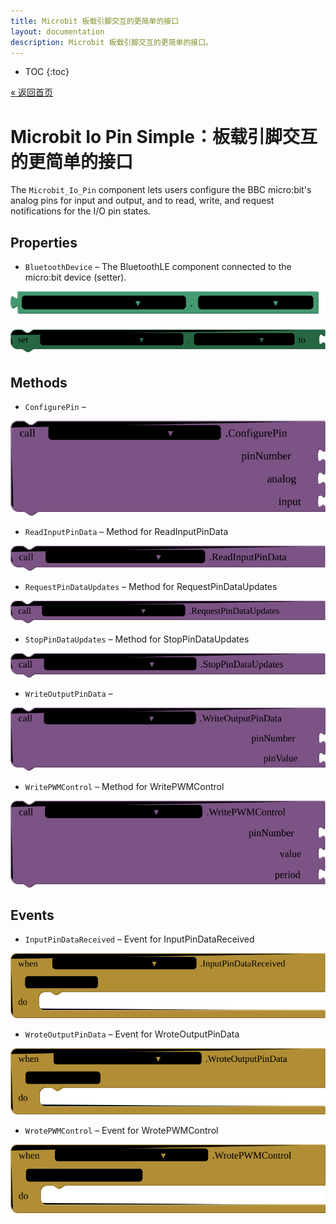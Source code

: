 ```yaml
---
title: Microbit 板载引脚交互的更简单的接口
layout: documentation
description: Microbit 板载引脚交互的更简单的接口。
---
```


* TOC
{:toc}

[&laquo; 返回首页](MicroBitIntro.html)

# Microbit Io Pin Simple：板载引脚交互的更简单的接口

The <code>Microbit_Io_Pin</code> component lets users configure the BBC micro:bit's analog pins for input and output, and to read, write, and request notifications for the I/O pin states.

## Properties

+ <a name="BluetoothDevice"></a>`BluetoothDevice` – The BluetoothLE component connected to the micro:bit device (setter).


![get Microbit_Io_Pin_Simple1 BluetoothDevice ](blocks/Microbit_Io_Pin_Simple.BluetoothDevice_getter.svg)


![set Microbit_Io_Pin_Simple1 BluetoothDevice  to](blocks/Microbit_Io_Pin_Simple.BluetoothDevice_setter.svg)

## Methods

+ <a name="ConfigurePin"></a>`ConfigurePin` – 

![call Microbit_Io_Pin_Simple1 ConfigurePinpinNumberanaloginput](blocks/Microbit_Io_Pin_Simple.ConfigurePin.svg)

+ <a name="ReadInputPinData"></a>`ReadInputPinData` – Method for ReadInputPinData

![call Microbit_Io_Pin_Simple1 ReadInputPinData](blocks/Microbit_Io_Pin_Simple.ReadInputPinData.svg)

+ <a name="RequestPinDataUpdates"></a>`RequestPinDataUpdates` – Method for RequestPinDataUpdates

![call Microbit_Io_Pin_Simple1 RequestPinDataUpdates](blocks/Microbit_Io_Pin_Simple.RequestPinDataUpdates.svg)

+ <a name="StopPinDataUpdates"></a>`StopPinDataUpdates` – Method for StopPinDataUpdates

![call Microbit_Io_Pin_Simple1 StopPinDataUpdates](blocks/Microbit_Io_Pin_Simple.StopPinDataUpdates.svg)

+ <a name="WriteOutputPinData"></a>`WriteOutputPinData` – 

![call Microbit_Io_Pin_Simple1 WriteOutputPinDatapinNumberpinValue](blocks/Microbit_Io_Pin_Simple.WriteOutputPinData.svg)

+ <a name="WritePWMControl"></a>`WritePWMControl` – Method for WritePWMControl

![call Microbit_Io_Pin_Simple1 WritePWMControlpinNumbervalueperiod](blocks/Microbit_Io_Pin_Simple.WritePWMControl.svg)

## Events

+ <a name="InputPinDataReceived"></a>`InputPinDataReceived` – Event for InputPinDataReceived

![when Microbit_Io_Pin_Simple1 InputPinDataReceived IO_Pin_Data do](blocks/Microbit_Io_Pin_Simple.InputPinDataReceived.svg)

+ <a name="WroteOutputPinData"></a>`WroteOutputPinData` – Event for WroteOutputPinData

![when Microbit_Io_Pin_Simple1 WroteOutputPinData IO_Pin_Data do](blocks/Microbit_Io_Pin_Simple.WroteOutputPinData.svg)

+ <a name="WrotePWMControl"></a>`WrotePWMControl` – Event for WrotePWMControl

![when Microbit_Io_Pin_Simple1 WrotePWMControl PWM_Control_Field do](blocks/Microbit_Io_Pin_Simple.WrotePWMControl.svg)


